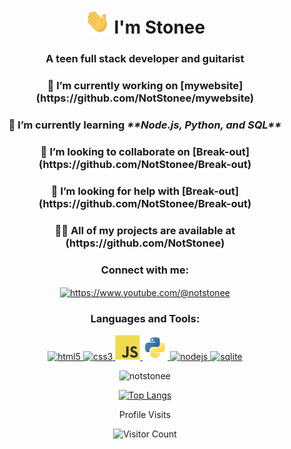 <h1 align="center"><img src='https://raw.githubusercontent.com/DhanushNehru/DhanushNehru/master/assets/wave.gif' width=40px height=40px> I'm Stonee</h1>
<h3 align="center">A teen full stack developer and guitarist</h3>
<h3 align="center"> 🔭 I’m currently working on [mywebsite] (https://github.com/NotStonee/mywebsite)</h2>

<h3 align="center"> 🌱 I’m currently learning <em>**Node.js, Python, and SQL**</em></h2>

<h3 align="center"> 👯 I’m looking to collaborate on [Break-out] (https://github.com/NotStonee/Break-out)</h2>

<h3 align="center"> 🤝 I’m looking for help with [Break-out] (https://github.com/NotStonee/Break-out)</h2>

<h3 align="center"> 👨‍💻 All of my projects are available at (https://github.com/NotStonee)</h2>

<h3 align="center">Connect with me:</h3>
<p align="center">
  <a href="https://www.youtube.com/@NotStonee" target="blank"><img align="center" src="https://raw.githubusercontent.com/rahuldkjain/github-profile-readme-generator/master/src/images/icons/Social/youtube.svg" alt="https://www.youtube.com/@notstonee" height="30" width="40" /></a>
</p>

<h3 align="center">Languages and Tools:</h3>
<p align="center">
   <a href="https://www.w3schools.com/html/" target="_blank" rel="noreferrer"> <img src="https://cdn.jsdelivr.net/gh/devicons/devicon/icons/html5/html5-original.svg" alt="html5" width="40" height="40"/> </a>
    <a href="https://www.w3schools.com/css/" target="_blank" rel="noreferrer"> <img src="https://cdn.jsdelivr.net/gh/devicons/devicon/icons/css3/css3-original.svg" alt="css3" width="40" height="40"/> </a>
    <a href="https://www.w3schools.com/js/" target="_blank" rel="noreferrer"> <img src="https://raw.githubusercontent.com/devicons/devicon/master/icons/javascript/javascript-original.svg" alt="javascript" width="40" height="40"/> </a>
    <a href="https://www.w3schools.com/python/" target="_blank" rel="noreferrer"> <img src="https://raw.githubusercontent.com/devicons/devicon/master/icons/python/python-original.svg" alt="python" width="40" height="40"/> </a>
  <a href="https://www.w3schools.com/nodejs/" target="_blank" rel="noreferrer"> <img src="https://cdn.jsdelivr.net/gh/devicons/devicon/icons/nodejs/nodejs-original.svg" alt="nodejs" width="40" height="40"/> </a>
    <a href="https://www.w3schools.com/sql/" target="_blank" rel="noreferrer"> <img src="https://cdn.jsdelivr.net/gh/devicons/devicon/icons/sqlite/sqlite-original.svg" alt='sqlite' width='40' height='40'/></a>
</p>


<p align='center'> <img src="https://github-readme-stats.vercel.app/api?username=notstonee&amp;layout=compact&amp;theme=tokyonight" alt="notstonee"></p>
<p align='center'><a href="https://github.com/anuraghazra/github-readme-stats"><img src="https://github-readme-stats.vercel.app/api/top-langs/?username=NotStonee&amp;layout=compact&amp;theme=tokyonight" alt="Top Langs"></a></p>
<p align="center">Profile Visits<p>
<p align="center"><img src="https://profile-counter.glitch.me/{YOUR USER}/count.svg" alt="Visitor Count"></p>



